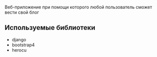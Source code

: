 Веб-приложение при помощи которого любой пользователь сможет вести свой блог


## Используемые библиотеки
 - django
 - bootstrap4
 - herocu
